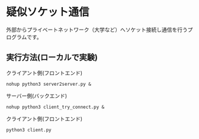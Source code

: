 # 疑似ソケット通信
外部からプライベートネットワーク（大学など）へソケット接続し通信を行うプログラムです。
## 実行方法(ローカルで実験)
クライアント側(フロントエンド)
```
nohup python3 server2server.py &
```
サーバー側(バックエンド)
```
nohup python3 client_try_connect.py &
```
クライアント側(フロントエンド)
```
python3 client.py
```
